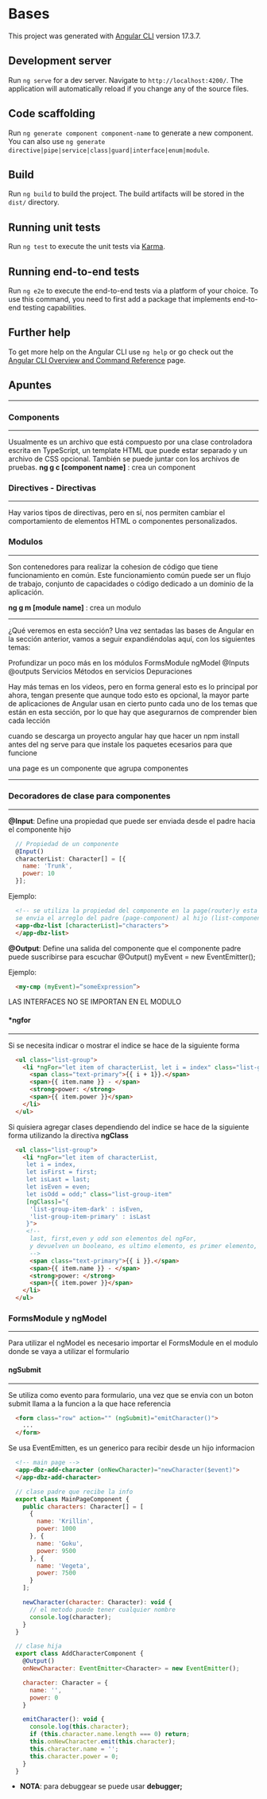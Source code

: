 # Bases

This project was generated with [Angular CLI](https://github.com/angular/angular-cli) version 17.3.7.

## Development server

Run `ng serve` for a dev server. Navigate to `http://localhost:4200/`. The application will automatically reload if you change any of the source files.

## Code scaffolding

Run `ng generate component component-name` to generate a new component. You can also use `ng generate directive|pipe|service|class|guard|interface|enum|module`.

## Build

Run `ng build` to build the project. The build artifacts will be stored in the `dist/` directory.

## Running unit tests

Run `ng test` to execute the unit tests via [Karma](https://karma-runner.github.io).

## Running end-to-end tests

Run `ng e2e` to execute the end-to-end tests via a platform of your choice. To use this command, you need to first add a package that implements end-to-end testing capabilities.

## Further help

To get more help on the Angular CLI use `ng help` or go check out the [Angular CLI Overview and Command Reference](https://angular.io/cli) page.

## Apuntes

---

### Components

---

Usualmente es un archivo que está compuesto por
una clase controladora escrita en TypeScript, un
template HTML que puede estar separado y un archivo
de CSS opcional. También se puede juntar con los
archivos de pruebas.
**ng g c [component name]** : crea un component

### Directives - Directivas

---

Hay varios tipos de directivas, pero en sí, nos permiten
cambiar el comportamiento de elementos HTML o
componentes personalizados.

### Modulos

---

Son contenedores para realizar la cohesion de código
que tiene funcionamiento en común. Este
funcionamiento común puede ser un flujo de trabajo,
conjunto de capacidades o código dedicado a un
dominio de la aplicación.

**ng g m [module name]** : crea un modulo

---

¿Qué veremos en esta sección?
Una vez sentadas las bases de Angular en la sección anterior, vamos a seguir expandiéndolas aquí, con los siguientes temas:

Profundizar un poco más en los módulos
FormsModule
ngModel
@Inputs
@outputs
Servicios
Métodos en servicios
Depuraciones

Hay más temas en los videos, pero en forma general esto es lo principal por ahora, tengan presente que aunque todo esto es opcional, la mayor parte de aplicaciones de Angular usan en cierto punto cada uno de los temas que están en esta sección, por lo que hay que asegurarnos de comprender bien cada lección

cuando se descarga un proyecto angular hay que hacer un npm install antes del ng serve para que instale los paquetes ecesarios para que funcione

una page es un componente que agrupa componentes

---

### Decoradores de clase para componentes

---

**@Input**: Define una propiedad que puede ser enviada desde el padre hacia el componente hijo

```javascript
  // Propiedad de un componente
  @Input()
  characterList: Character[] = [{
    name: 'Trunk',
    power: 10
  }];
```

Ejemplo:

```html
  <!-- se utiliza la propiedad del componente en la page(router)y esta establece que se use una variable/arreglo pero que cumpla con el formato o interface de la propiedad con el decorador @Input,
  se envia el arreglo del padre (page-component) al hijo (list-component) -->
  <app-dbz-list [characterList]="characters">
  </app-dbz-list>
```

**@Output**: Define una salida del componente que el componente padre puede suscribirse para escuchar
@Output() myEvent = new EventEmitter();

Ejemplo:

```html
  <my-cmp (myEvent)=“someExpression”>
```

LAS INTERFACES NO SE IMPORTAN EN EL MODULO

#### *ngfor

---

Si se necesita indicar o mostrar el indice se hace de la siguiente forma

```html
  <ul class="list-group">
    <li *ngFor="let item of characterList, let i = index" class="list-group-item">
      <span class="text-primary">{{ i + 1}}.</span>
      <span>{{ item.name }} - </span>
      <strong>power: </strong>
      <span>{{ item.power }}</span>
    </li>
  </ul>
```

Si quisiera agregar clases dependiendo del indice se hace de la siguiente forma utilizando la directiva **ngClass**

```html
  <ul class="list-group">
    <li *ngFor="let item of characterList,
     let i = index,
     let isFirst = first;
     let isLast = last;
     let isEven = even;
     let isOdd = odd;" class="list-group-item"
     [ngClass]="{
      'list-group-item-dark' : isEven,
      'list-group-item-primary' : isLast
     }">
     <!--
      last, first,even y odd son elementos del ngFor,
      y devuelven un booleano, es ultimo elemento, es primer elemento, es elemento par, es elemento impar
      -->
      <span class="text-primary">{{ i }}.</span>
      <span>{{ item.name }} - </span>
      <strong>power: </strong>
      <span>{{ item.power }}</span>
    </li>
  </ul>
```

### FormsModule y ngModel

---

Para utilizar el ngModel es necesario importar el FormsModule en el modulo donde se vaya a utilizar el formulario

#### ngSubmit

---

Se utiliza como evento para formulario, una vez que se envia con un boton submit llama a la funcion a la que hace referencia

```html
  <form class="row" action="" (ngSubmit)="emitCharacter()">
    ...
  </form>
```

Se usa EventEmitten, es un generico para recibir desde un hijo informacion

```html
  <!-- main page -->
  <app-dbz-add-character (onNewCharacter)="newCharacter($event)">
  </app-dbz-add-character>
```

```javascript
  // clase padre que recibe la info
  export class MainPageComponent {
    public characters: Character[] = [
      {
        name: 'Krillin',
        power: 1000
      }, {
        name: 'Goku',
        power: 9500
      }, {
        name: 'Vegeta',
        power: 7500
      }
    ];

    newCharacter(character: Character): void {
      // el metodo puede tener cualquier nombre
      console.log(character);
    }
  }
```

```javascript
  // clase hija
  export class AddCharacterComponent {
    @Output()
    onNewCharacter: EventEmitter<Character> = new EventEmitter();

    character: Character = {
      name: '',
      power: 0
    }

    emitCharacter(): void {
      console.log(this.character);
      if (this.character.name.length === 0) return;
      this.onNewCharacter.emit(this.character);
      this.character.name = '';
      this.character.power = 0;
    }
  }
```

* **NOTA**: para debuggear se puede usar **debugger;**
